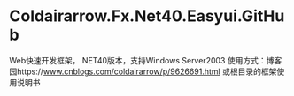 # Coldairarrow.Fx.Net40.Easyui.GitHub
Web快速开发框架，.NET40版本，支持Windows Server2003
使用方式：博客园https://www.cnblogs.com/coldairarrow/p/9626691.html
或根目录的框架使用说明书
